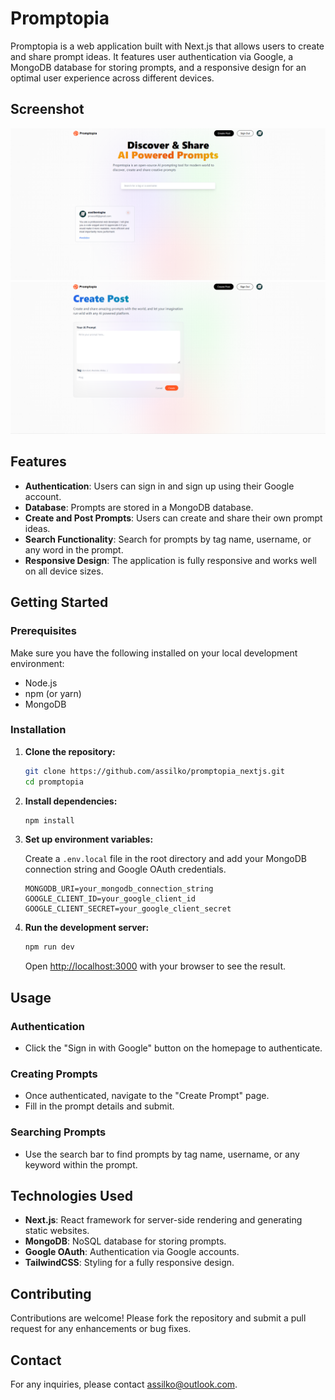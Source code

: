 # Promptopia

Promptopia is a web application built with Next.js that allows users to create and share prompt ideas. It features user authentication via Google, a MongoDB database for storing prompts, and a responsive design for an optimal user experience across different devices.

## Screenshot

![Promptopia Screenshot](public/assets/images/Promptopia-screenshot.PNG)
![Create Post Screenshot](public/assets/images/create_post.PNG)

## Features

- **Authentication**: Users can sign in and sign up using their Google account.
- **Database**: Prompts are stored in a MongoDB database.
- **Create and Post Prompts**: Users can create and share their own prompt ideas.
- **Search Functionality**: Search for prompts by tag name, username, or any word in the prompt.
- **Responsive Design**: The application is fully responsive and works well on all device sizes.

## Getting Started

### Prerequisites

Make sure you have the following installed on your local development environment:

- Node.js
- npm (or yarn)
- MongoDB

### Installation

1. **Clone the repository:**

    ```sh
    git clone https://github.com/assilko/promptopia_nextjs.git
    cd promptopia
    ```

2. **Install dependencies:**

    ```sh
    npm install
    ```

3. **Set up environment variables:**

    Create a `.env.local` file in the root directory and add your MongoDB connection string and Google OAuth credentials.

    ```env
    MONGODB_URI=your_mongodb_connection_string
    GOOGLE_CLIENT_ID=your_google_client_id
    GOOGLE_CLIENT_SECRET=your_google_client_secret
    ```

4. **Run the development server:**

    ```sh
    npm run dev
    ```

    Open [http://localhost:3000](http://localhost:3000) with your browser to see the result.

## Usage

### Authentication

- Click the "Sign in with Google" button on the homepage to authenticate.

### Creating Prompts

- Once authenticated, navigate to the "Create Prompt" page.
- Fill in the prompt details and submit.

### Searching Prompts

- Use the search bar to find prompts by tag name, username, or any keyword within the prompt.


## Technologies Used

- **Next.js**: React framework for server-side rendering and generating static websites.
- **MongoDB**: NoSQL database for storing prompts.
- **Google OAuth**: Authentication via Google accounts.
- **TailwindCSS**: Styling for a fully responsive design.

## Contributing

Contributions are welcome! Please fork the repository and submit a pull request for any enhancements or bug fixes.

## Contact

For any inquiries, please contact [assilko@outlook.com](mailto:assilko@outlook.com).


